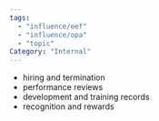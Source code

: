 ```yaml
---
tags:
  - "influence/eef"
  - "influence/opa"
  - "topic"
Category: "Internal"
---
```

- hiring and termination
- performance reviews
- development and training records
- recognition and rewards
